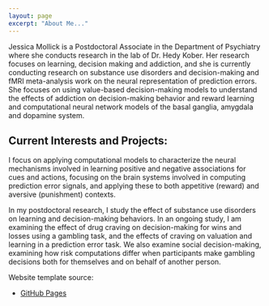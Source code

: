 ```yaml
---
layout: page
excerpt: "About Me..."
---
```


Jessica Mollick is a Postdoctoral Associate in the Department of Psychiatry where she conducts research in the lab of Dr. Hedy Kober. Her research focuses on learning, decision making and addiction, and she is currently conducting research on substance use disorders and decision-making and fMRI meta-analysis work on the neural representation of prediction errors. She focuses on using value-based decision-making models to understand the effects of addiction on decision-making behavior and reward learning and computational neural network
models of the basal ganglia, amygdala and dopamine system.

## Current Interests and Projects:
I focus on applying computational models to characterize the neural mechanisms involved in learning positive and negative associations for cues and actions, focusing on the brain systems involved in computing prediction error signals, and applying these to both appetitive (reward) and aversive (punishment) contexts.

In my postdoctoral research, I study the effect of substance use disorders on learning and decision-making behaviors. In an ongoing study, I am examining the effect of drug craving on decision-making for wins and losses using a gambling task, and the effects of craving on valuation and learning in a prediction error task. We also examine social decision-making, examining how risk computations differ when participants make gambling decisions both for themselves and on behalf of another person.

Website template source:
- [GitHub Pages](http://laderast.github.io)
